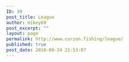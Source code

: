```yaml
---
ID: 39
post_title: League
author: mikey69
post_excerpt: ""
layout: page
permalink: http://www.curzon.fishing/league/
published: true
post_date: 2018-08-24 21:53:07
---
```

<!-- wp:image {"id":708} -->
<figure class="wp-block-image"><img src="http://www.curzon.fishing/wp-content/uploads/2019/10/image001-16.png" alt="" class="wp-image-708"/></figure>
<!-- /wp:image -->